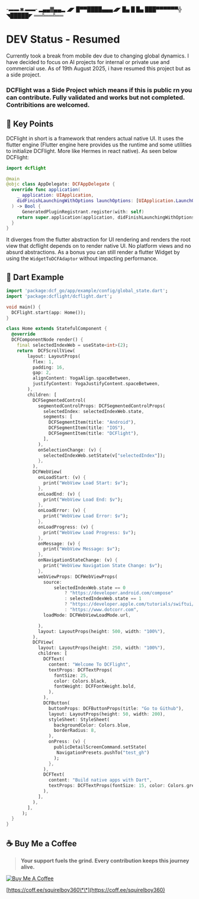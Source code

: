-▬▬.◙.▬▬‐
   ▂▄▄▓▄▄▂
◢◤ █▀▀████▄▄▄◢◤
█▄ █ █▄ ███▀▀▀▀▀▀╬
◥█████◤
══╩══╩══

# DEV Status - Resumed
Currently took a break from mobile dev due to changing global dynamics. I have decided to focus on AI projects for internal or private use and commercial use. As of 19th August 2025, i have resumed this project but as a side project.

### DCFlight was a Side Project which means if this is public rn you can contribute. Fully validated and works but not completed. Contribitions are welcomed.


## 📌 Key Points

DCFlight in short is a framework that renders actual native UI. It uses the flutter engine (Flutter engine here provides us the runtime and some utilities to initialize DCFlight. More like Hermes in react native). As seen below DCFlight:

```swift
import dcflight

@main
@objc class AppDelegate: DCFAppDelegate {
  override func application(
    _ application: UIApplication,
    didFinishLaunchingWithOptions launchOptions: [UIApplication.LaunchOptionsKey: Any]?
  ) -> Bool {
      GeneratedPluginRegistrant.register(with: self)
    return super.application(application, didFinishLaunchingWithOptions: launchOptions)
  }
}
```

It diverges from the flutter abstraction for UI rendering and renders the root view that dcflight depends on to render native UI. No platform views and no absurd abstractions. As a bonus you can still render a flutter Widget by using the `WidgetToDCFAdaptor` without impacting performance.

## 📝 Dart Example

```dart
import 'package:dcf_go/app/example/config/global_state.dart';
import 'package:dcflight/dcflight.dart';

void main() {
  DCFlight.start(app: Home());
}

class Home extends StatefulComponent {
  @override
  DCFComponentNode render() {
    final selectedIndexWeb = useState<int>(2);
    return  DCFScrollView(
        layout: LayoutProps(
          flex: 1,
          padding: 16,
          gap: 2,
          alignContent: YogaAlign.spaceBetween,
          justifyContent: YogaJustifyContent.spaceBetween,
        ),
        children: [
          DCFSegmentedControl(
            segmentedControlProps: DCFSegmentedControlProps(
              selectedIndex: selectedIndexWeb.state,
              segments: [
                DCFSegmentItem(title: "Android"),
                DCFSegmentItem(title: "IOS"),
                DCFSegmentItem(title: "DCFlight"),
              ],
            ),
            onSelectionChange: (v) {
              selectedIndexWeb.setState(v["selectedIndex"]);
            },
          ),
          DCFWebView(
            onLoadStart: (v) {
              print("WebView Load Start: $v");
            },
            onLoadEnd: (v) {
              print("WebView Load End: $v");
            },
            onLoadError: (v) {
              print("WebView Load Error: $v");
            },
            onLoadProgress: (v) {
              print("WebView Load Progress: $v");
            },
            onMessage: (v) {
              print("WebView Message: $v");
            },
            onNavigationStateChange: (v) {
              print("WebView Navigation State Change: $v");
            },
            webViewProps: DCFWebViewProps(
              source:
                  selectedIndexWeb.state == 0
                      ? "https://developer.android.com/compose"
                      : selectedIndexWeb.state == 1
                      ? "https://developer.apple.com/tutorials/swiftui/"
                      : "https://www.dotcorr.com",
              loadMode: DCFWebViewLoadMode.url,

            ),
            layout: LayoutProps(height: 500, width: "100%"),
          ),
          DCFView(
            layout: LayoutProps(height: 250, width: "100%"),
            children: [
              DCFText(
                content: "Welcome To DCFlight",
                textProps: DCFTextProps(
                  fontSize: 25,
                  color: Colors.black,
                  fontWeight: DCFFontWeight.bold,
                ),
              ),
              DCFButton(
                buttonProps: DCFButtonProps(title: "Go to Github"),
                layout: LayoutProps(height: 50, width: 200),
                styleSheet: StyleSheet(
                  backgroundColor: Colors.blue,
                  borderRadius: 8,
                ),
                onPress: (v) {
                  publicDetailScreenCommand.setState(
                   NavigationPresets.pushTo("test_gh")
                  );
                },
              ),
              DCFText(
                content: "Build native apps with Dart",
                textProps: DCFTextProps(fontSize: 15, color: Colors.grey),
              ),
            ],
          ),
        ],
      );
  }
}

```

## ☕ Buy Me a Coffee

> **Your support fuels the grind. Every contribution keeps this journey alive.**

[![Buy Me A Coffee](https://cdn.buymeacoffee.com/buttons/v2/default-yellow.png)](https://coff.ee/squirelboy360)

[https://coff.ee/squirelboy360\*\*](https://coff.ee/squirelboy360)
